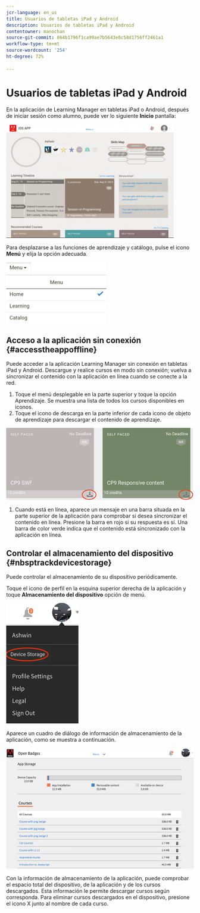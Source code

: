 ```yaml
---
jcr-language: en_us
title: Usuarios de tabletas iPad y Android
description: Usuarios de tabletas iPad y Android
contentowner: manochan
source-git-commit: 864b1796f1ca99ae7b5643e8c58d1756ff2461a1
workflow-type: tm+mt
source-wordcount: '254'
ht-degree: 72%

---
```




# Usuarios de tabletas iPad y Android

En la aplicación de Learning Manager en tabletas iPad o Android, después de iniciar sesión como alumno, puede ver lo siguiente **Inicio** pantalla:

![](assets/screenshot-2015-08-07-12-24-40-e1439211134842.png)

Para desplazarse a las funciones de aprendizaje y catálogo, pulse el icono **Menú** y elija la opción adecuada.

![](assets/menu-ipad.png)

## Acceso a la aplicación sin conexión {#accesstheappoffline}

Puede acceder a la aplicación Learning Manager sin conexión en tabletas iPad y Android. Descargue y realice cursos en modo sin conexión; vuelva a sincronizar el contenido con la aplicación en línea cuando se conecte a la red.

1. Toque el menú desplegable en la parte superior y toque la opción Aprendizaje. Se muestra una lista de todos los cursos disponibles en iconos.
1. Toque el icono de descarga en la parte inferior de cada icono de objeto de aprendizaje para descargar el contenido de aprendizaje.

![](assets/download-ipad.png)

1. Cuando está en línea, aparece un mensaje en una barra situada en la parte superior de la aplicación para comprobar si desea sincronizar el contenido en línea. Presione la barra en rojo si su respuesta es sí. Una barra de color verde indica que el contenido está sincronizado con la aplicación en línea.

## Controlar el almacenamiento del dispositivo {#nbsptrackdevicestorage}

Puede controlar el almacenamiento de su dispositivo periódicamente.

Toque el icono de perfil en la esquina superior derecha de la aplicación y toque **Almacenamiento del dispositivo** opción de menú.

![](assets/app-device-storage.png)

Aparece un cuadro de diálogo de información de almacenamiento de la aplicación, como se muestra a continuación.

![](assets/app-storage.png)

Con la información de almacenamiento de la aplicación, puede comprobar el espacio total del dispositivo, de la aplicación y de los cursos descargados. Esta información le permite descargar cursos según corresponda. Para eliminar cursos descargados en el dispositivo, presione el icono X junto al nombre de cada curso.
